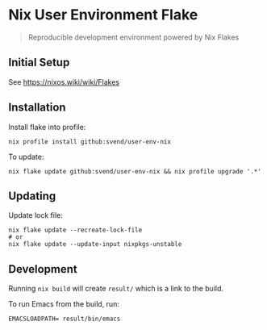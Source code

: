 # Nix User Environment Flake

> Reproducible development environment powered by Nix Flakes

## Initial Setup

See  https://nixos.wiki/wiki/Flakes

## Installation

Install flake into profile:

``` shell
nix profile install github:svend/user-env-nix
```

To update:

``` shell
nix flake update github:svend/user-env-nix && nix profile upgrade '.*'
```

## Updating

Update lock file:

``` shell
nix flake update --recreate-lock-file
# or
nix flake update --update-input nixpkgs-unstable
```

## Development

Running `nix build` will create `result/` which is a link to the build.

To run Emacs from the build, run:

``` shell
EMACSLOADPATH= result/bin/emacs
```

